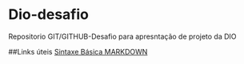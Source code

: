 # Dio-desafio

Repositorio GIT/GITHUB-Desafio para apresntação de projeto da DIO

##Links úteis
[Sintaxe Básica MARKDOWN](https://www.markdownguide.org/basic-syntax/)

